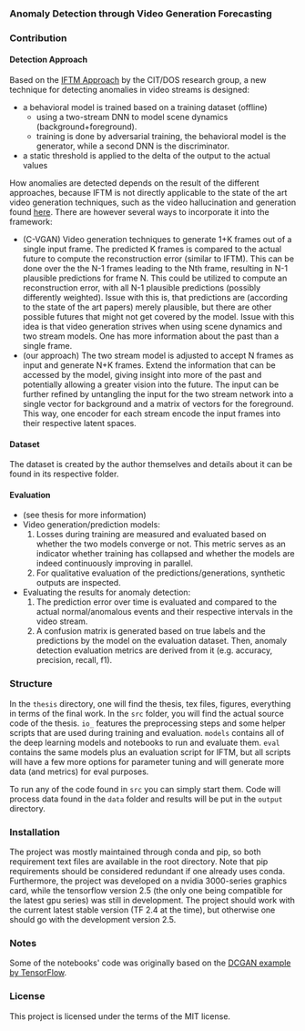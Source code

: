 ### Anomaly Detection through Video Generation Forecasting


### Contribution


#### Detection Approach
Based on the [IFTM Approach](https://ieeexplore.ieee.org/abstract/document/8456348) by the CIT/DOS research group, a new technique for detecting anomalies in video streams is designed:
- a behavioral model is trained based on a training dataset (offline)
    - using a two-stream DNN to model scene dynamics (background+foreground).
    - training is done by adversarial training, the behavioral model is the generator, while a second DNN is the discriminator.
- a static threshold is applied to the delta of the output to the actual values

How anomalies are detected depends on the result of the different approaches, because IFTM is not directly applicable to the state of the art video generation techniques, such as the video hallucination and generation found [here](http://www.cs.columbia.edu/~vondrick/tinyvideo/). There are however several ways to incorporate it into the framework:
- (C-VGAN) Video generation techniques to generate 1+K frames out of a single input frame. The predicted K frames is compared to the actual future to compute the reconstruction error (similar to IFTM). This can be done over the the N-1 frames leading to the Nth frame, resulting in N-1 plausible predictions for frame N. This could be utilized to compute an reconstruction error, with all N-1 plausible predictions (possibly differently weighted). Issue with this is, that predictions are (according to the state of the art papers) merely plausible, but there are other possible futures that might not get covered by the model. Issue with this idea is that video generation strives when using scene dynamics and two stream models. One has more information about the past than a single frame.
- (our approach) The two stream model is adjusted to accept N frames as input and generate N+K frames. Extend the information that can be accessed by the model, giving insight into more of the past and potentially allowing a greater vision into the future. The input can be further refined by untangling the input for the two stream network into a single vector for background and a matrix of vectors for the foreground. This way, one encoder for each stream encode the input frames into their respective latent spaces.


#### Dataset 
The dataset is created by the author themselves and details about it can be found in its respective folder.


#### Evaluation 

- (see thesis for more information)
- Video generation/prediction models:
    1. Losses during training are measured and evaluated based on whether the two models converge or not. This metric serves as an indicator whether training has collapsed and whether the models are indeed continuously improving in parallel.
    2. For qualitative evaluation of the predictions/generations, synthetic outputs are inspected.
- Evaluating the results for anomaly detection:
    1. The prediction error over time is evaluated and compared to the actual normal/anomalous events and their respective intervals in the video stream.
    2. A confusion matrix is generated based on true labels and the predictions by the model on the evaluation dataset. Then, anomaly detection evaluation metrics are derived from it (e.g. accuracy, precision, recall, f1).


### Structure

In the `thesis` directory, one will find the thesis, tex files, figures, everything in terms of the final work. In the `src` folder, you will find the actual source code of the thesis. `io_` features the preprocessing steps and some helper scripts that are used during training and evaluation. `models` contains all of the deep learning models and notebooks to run and evaluate them. `eval` contains the same models plus an evaluation script for IFTM, but all scripts will have a few more options for parameter tuning and will generate more data (and metrics) for eval purposes.

To run any of the code found in `src` you can simply start them. Code will process data found in the `data` folder and results will be put in the `output` directory. 


### Installation

The project was mostly maintained through conda and pip, so both requirement text files are available in the root directory. Note that pip requirements should be considered redundant if one already uses conda. Furthermore, the project was developed on a nvidia 3000-series graphics card, while the tensorflow version 2.5 (the only one being compatible for the latest gpu series) was still in development. The project should work with the current latest stable version (TF 2.4 at the time), but otherwise one should go with the development version 2.5.

### Notes 

Some of the notebooks' code was originally based on the [DCGAN example by TensorFlow](https://www.tensorflow.org/tutorials/generative/dcgan).

### License

This project is licensed under the terms of the MIT license.